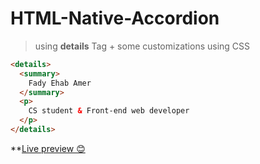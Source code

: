 # HTML-Native-Accordion
> using **details** Tag + some customizations using CSS
```HTML
<details>
  <summary>
    Fady Ehab Amer
  </summary>
  <p> 
    CS student & Front-end web developer
  </p> 
</details>
```
**[Live preview 😊](https://fadyehabamer.github.io/HTML-Native-Accordion/)
